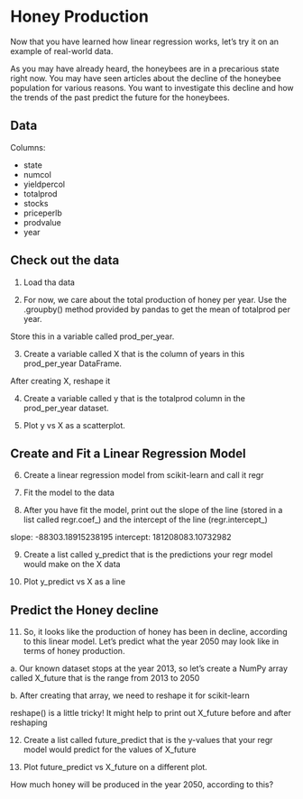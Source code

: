 # Honey Production

Now that you have learned how linear regression works, let’s try it on an example of real-world data.

As you may have already heard, the honeybees are in a precarious state right now. You may have seen articles about the decline of the honeybee population for various reasons. You want to investigate this decline and how the trends of the past predict the future for the honeybees.

## Data
Columns:
- state	
- numcol
- yieldpercol
- totalprod
- stocks
- priceperlb
- prodvalue
- year

## Check out the data
1. Load tha data

2. For now, we care about the total production of honey per year. Use the .groupby() method provided by pandas to get the mean of totalprod per year.

Store this in a variable called prod_per_year.

3. Create a variable called X that is the column of years in this prod_per_year DataFrame.

After creating X, reshape it

4. Create a variable called y that is the totalprod column in the prod_per_year dataset.

5. Plot y vs X as a scatterplot.


## Create and Fit a Linear Regression Model
6. Create a linear regression model from scikit-learn and call it regr

7. Fit the model to the data

8. After you have fit the model, print out the slope of the line (stored in a list called regr.coef_) and the intercept of the line (regr.intercept_)

slope: -88303.18915238195
intercept: 181208083.10732982

9. Create a list called y_predict that is the predictions your regr model would make on the X data

10. Plot y_predict vs X as a line

## Predict the Honey decline
11. So, it looks like the production of honey has been in decline, according to this linear model. Let’s predict what the year 2050 may look like in terms of honey production.

a. Our known dataset stops at the year 2013, so let’s create a NumPy array called X_future that is the range from 2013 to 2050

b. After creating that array, we need to reshape it for scikit-learn

reshape() is a little tricky! It might help to print out X_future before and after reshaping

12. Create a list called future_predict that is the y-values that your regr model would predict for the values of X_future

13. Plot future_predict vs X_future on a different plot.

How much honey will be produced in the year 2050, according to this?




